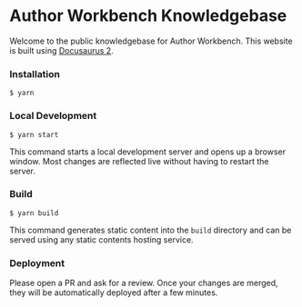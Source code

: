 # Author Workbench Knowledgebase

Welcome to the public knowledgebase for Author Workbench. This website is built using [Docusaurus 2](https://docusaurus.io/).

### Installation

```
$ yarn
```

### Local Development

```
$ yarn start
```

This command starts a local development server and opens up a browser window. Most changes are reflected live without having to restart the server.

### Build

```
$ yarn build
```

This command generates static content into the `build` directory and can be served using any static contents hosting service.

### Deployment

Please open a PR and ask for a review. Once your changes are merged, they will be automatically deployed after a few minutes.

